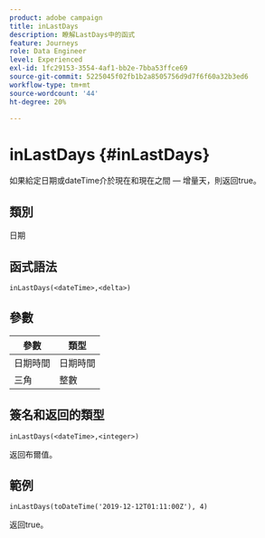 ```yaml
---
product: adobe campaign
title: inLastDays
description: 瞭解LastDays中的函式
feature: Journeys
role: Data Engineer
level: Experienced
exl-id: 1fc29153-3554-4af1-bb2e-7bba53ffce69
source-git-commit: 5225045f02fb1b2a8505756d9d7f6f60a32b3ed6
workflow-type: tm+mt
source-wordcount: '44'
ht-degree: 20%

---
```


# inLastDays {#inLastDays}

如果給定日期或dateTime介於現在和現在之間 — 增量天，則返回true。

## 類別

日期

## 函式語法

`inLastDays(<dateTime>,<delta>)`

## 參數

| 參數 | 類型 |
|-----------|------------------|
| 日期時間 | 日期時間 |
| 三角 | 整數 |

## 簽名和返回的類型

`inLastDays(<dateTime>,<integer>)`

返回布爾值。

## 範例

`inLastDays(toDateTime('2019-12-12T01:11:00Z'), 4)`

返回true。
